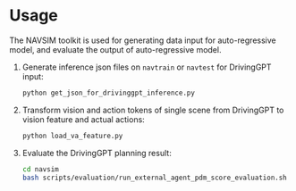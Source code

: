 # Usage

The NAVSIM toolkit is used for generating data input for auto-regressive model, and evaluate the output of auto-regressive model.

1. Generate inference json files on `navtrain` or `navtest` for DrivingGPT input:

    ```bash
    python get_json_for_drivinggpt_inference.py
    ```

2. Transform vision and action tokens of single scene from DrivingGPT to vision feature and actual actions:

    ```bash
    python load_va_feature.py
    ```

3. Evaluate the DrivingGPT planning result:

    ```bash
    cd navsim
    bash scripts/evaluation/run_external_agent_pdm_score_evaluation.sh
    ```